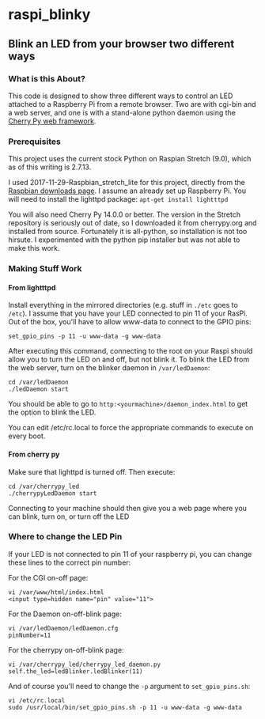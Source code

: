 # raspi_blinky
## Blink an LED from your browser two different ways

### What is this About?

This code is designed to show three different ways to control an LED
attached to a Raspberry Pi from a remote browser. Two are with cgi-bin
and a web server, and one is with a stand-alone python daemon using
the [Cherry Py web framework]( http://cherrypy.org).


### Prerequisites

This project uses the current stock Python on Raspian Stretch (9.0),
which as of this writing is 2.7.13.

I used 2017-11-29-Raspbian_stretch_lite for this project, directly
from the
[Raspbian downloads
page](https://www.raspberrypi.org/downloads/raspbian/).  I assume an
already set up Raspberry Pi. You will need to install the lighttpd
package:
``` apt-get install lightttpd ```


You will also need Cherry Py 14.0.0 or better. The version in the
Stretch repository is seriously out of date, so I downloaded it from
cherrypy.org and installed from source.  Fortunately it is all-python,
so installation is not too hirsute.  I experimented with the python
pip installer but was not able to make this work.

### Making Stuff Work

#### From lightttpd

Install everything in the mirrored directories (e.g. stuff in `./etc`
goes to `/etc`). I assume that you have your LED connected to pin 11
of your RasPi.  Out of the box, you'll have to allow www-data to
connect to the GPIO pins:

```set_gpio_pins -p 11 -u www-data -g www-data```

After executing this command, connecting to the root on your Raspi
should allow you to turn the LED on and off, but not blink it.  To
blink the LED from the web server, turn on the blinker daemon in
`/var/ledDaemon`:
```
cd /var/ledDaemon
./ledDaemon start
```
You should be able to go to
`http:<yourmachine>/daemon_index.html` to get the option to blink the
LED.

You can edit /etc/rc.local to force the appropriate commands to
execute on every boot.

#### From cherry py

Make sure that lighttpd is turned off.  Then execute:
```
cd /var/cherrypy_led
./cherrypyLedDaemon start
```

Connecting to your machine should then give you a web page where you
can blink, turn on, or turn off the LED

### Where to change the LED Pin

If your LED is not connected to pin 11 of your raspberry pi, you can
change these lines to the correct pin number:

For the CGI on-off page:
```
vi /var/www/html/index.html
<input type=hidden name="pin" value="11">
```

For the Daemon on-off-blink page:
```
vi /var/ledDaemon/ledDaemon.cfg
pinNumber=11
```

For the cherrypy on-off-blink page:
```
vi /var/cherrypy_led/cherrypy_led_daemon.py
self.the_led=ledBlinker.ledBlinker(11)
```

And of course you'll need to change the `-p` argument to `set_gpio_pins.sh`:

```
vi /etc/rc.local
sudo /usr/local/bin/set_gpio_pins.sh -p 11 -u www-data -g www-data
```




